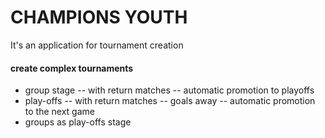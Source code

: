 # CHAMPIONS YOUTH

It's an application for tournament creation

#### create complex tournaments

- group stage
  -- with return matches
  -- automatic promotion to playoffs
- play-offs
  -- with return matches
  -- goals away
  -- automatic promotion to the next game
- groups as play-offs stage
